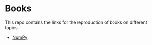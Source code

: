 # Books

This repo contains the links for the reproduction of books on different topics.

* [NumPy](https://github.com/pfrazao/numpy-book)
